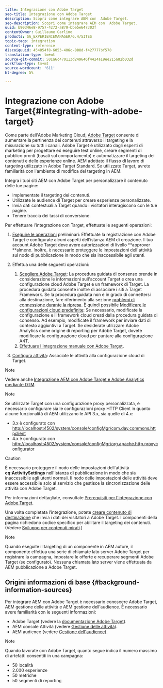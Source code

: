 ```yaml
---
title: Integrazione con Adobe Target
seo-title: Integrazione con Adobe Target
description: Scopri come integrare AEM con  Adobe Target.
seo-description: Scopri come integrare AEM con  Adobe Target.
uuid: b90346e8-9757-4272-a870-bbe5e647303f
contentOwner: Guillaume Carlino
products: SG_EXPERIENCEMANAGER/6.4/SITES
topic-tags: integration
content-type: reference
discoiquuid: 454854f8-6053-406c-888d-f427777bf570
translation-type: tm+mt
source-git-commit: 501a6c470113d249646f4424a19ee215a82b032d
workflow-type: tm+mt
source-wordcount: '611'
ht-degree: 5%

---
```



# Integrazione con Adobe Target{#integrating-with-adobe-target}

Come parte dell&#39;Adobe Marketing Cloud, [ Adobe Target](http://www.adobe.com/ro/solutions/testing-targeting/testandtarget.html) consente di aumentare la pertinenza dei contenuti attraverso il targeting e la misurazione su tutti i canali.  Adobe Target è utilizzato dagli esperti di marketing per progettare ed eseguire test online, creare segmenti di pubblico pronti (basati sul comportamento) e automatizzare il targeting dei contenuti e delle esperienze online. AEM adottato il flusso di lavoro di targeting utilizzato in  Adobe Target Standard. Se utilizzate Target, avrete familiarità con l&#39;ambiente di modifica del targeting in AEM.

Integra i tuoi siti AEM con  Adobe Target per personalizzare il contenuto delle tue pagine:

* Implementate il targeting dei contenuti.
* Utilizzate le audience di Target per creare esperienze personalizzate.
* Invia dati contestuali a Target quando i visitatori interagiscono con le tue pagine.
* Tenere traccia dei tassi di conversione.

Per effettuare l&#39;integrazione con Target, effettuate le seguenti operazioni:

1. [Eseguire le operazioni](/help/sites-administering/target-requirements.md) preliminari: Effettuate la registrazione con  Adobe Target e configurate alcuni aspetti dell’istanza AEM di creazione. Il tuo account Adobe Target  deve avere autorizzazioni di livello **approver **almeno. Inoltre, è necessario proteggere le impostazioni dell&#39;attività sul nodo di pubblicazione in modo che sia inaccessibile agli utenti.

1. Effettua una delle seguenti operazioni:

   1. [Scegliere  Adobe Target](/help/sites-administering/opt-in.md): La procedura guidata di consenso prende in considerazione le informazioni sull&#39;account Target e crea una configurazione cloud Adobe Target  e un framework di Target. La procedura guidata consente inoltre di associare i siti a Target Framework. Se la procedura guidata non è in grado di connettersi alla destinazione, fare riferimento alla sezione [problemi di connessione durante la ripresa](/help/sites-administering/target-configuring.md#troubleshooting-target-connection-problems). È quindi possibile [Modificare le configurazioni cloud predefinite](/help/sites-administering/target-configuring.md#modifying-the-opt-in-wizard-configurations): Se necessario, modificate la configurazione e il framework cloud creati dalla procedura guidata di consenso. Ad esempio, modificate il framework per inviare dati di contesto aggiuntivi a Target. Se desiderate utilizzare  Adobe Analytics come origine di reporting per  Adobe Target, dovete modificare la configurazione cloud per puntare alla configurazione A4T.
   1. [Effettuare l&#39;integrazione manuale con  Adobe Target](/help/sites-administering/target-configuring.md#manually-integrating-with-adobe-target).

1. [Configura attività](/help/sites-authoring/activitylib.md): Associate le attività alla configurazione cloud di Target.

>[!NOTE]
>
>Vedere anche [Integrazione AEM con  Adobe Target e  Adobe Analytics mediante DTM](https://helpx.adobe.com/experience-manager/using/integrate-digital-marketing-solutions.html).

>[!NOTE]
>
>Se utilizzate Target con una configurazione proxy personalizzata, è necessario configurare sia le configurazioni proxy HTTP Client in quanto alcune funzionalità di AEM utilizzano le API 3.x, sia quelle di 4.x:
>
>* 3.x è configurato con [http://localhost:4502/system/console/configMgr/com.day.commons.httpclient](http://localhost:4502/system/console/configMgr/com.day.commons.httpclient)
>* 4.x è configurato con [http://localhost:4502/system/console/configMgr/org.apache.http.proxyconfigurator](http://localhost:4502/system/console/configMgr/org.apache.http.proxyconfigurator)

>



>[!CAUTION]
>
>È necessario proteggere il nodo delle impostazioni dell&#39;attività **cq:ActivitySettings** nell&#39;istanza di pubblicazione in modo che sia inaccessibile agli utenti normali. Il nodo delle impostazioni delle attività deve essere accessibile solo al servizio che gestisce la sincronizzazione delle attività con Adobe Target.
>
>Per informazioni dettagliate, consultate [Prerequisiti per l&#39;integrazione con  Adobe Target](/help/sites-administering/target-requirements.md#securing-the-activity-settings-node).

Una volta completata l&#39;integrazione, potete [creare contenuto di destinazione](/help/sites-authoring/content-targeting-touch.md) che invia i dati dei visitatori a  Adobe Target. I componenti della pagina richiedono codice specifico per abilitare il targeting dei contenuti. (Vedere [Sviluppo per contenuti mirati](/help/sites-developing/target.md).)

>[!NOTE]
>
>Quando eseguite il targeting di un componente in AEM autore, il componente effettua una serie di chiamate lato server  Adobe Target per registrare la campagna, impostare le offerte e recuperare  segmenti Adobe Target (se configurato). Nessuna chiamata lato server viene effettuata da AEM pubblicazione a  Adobe Target.

## Origini informazioni di base {#background-information-sources}

Per integrare AEM con  Adobe Target è necessario conoscere  Adobe Target, AEM gestione delle attività e AEM gestione dell&#39;audience. È necessario avere familiarità con le seguenti informazioni:

*  Adobe Target (vedere la [ documentazione Adobe Target](https://docs.adobe.com/content/help/en/target/using/target-home.html)).
* AEM console Attività (vedere [Gestione delle attività](/help/sites-authoring/activitylib.md)).
* AEM audience (vedere [Gestione dell&#39;audience](/help/sites-authoring/managing-audiences.md)).

>[!NOTE]
>
>Quando lavorate con  Adobe Target, quanto segue indica il numero massimo di artefatti consentiti in una campagna:
>
>* 50 località
>* 2.000 esperienze
>* 50 metriche
>* 50 segmenti di reporting

>



